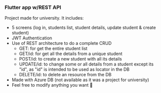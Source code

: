 ### Flutter app w/REST API
Project made for university. It includes:
- 5 screens (log in, students list, student details, update student & create student)
- JWT Authentication
- Use of REST architecture to do a complete CRUD
	- GET: for get the entire student list
	- GET/id: for get all the details from a unique student
	- POST/id: to create a new student with all its details
	- UPDATE/id: to change some or all details from a student except its "id", as "id" is intended to be used as locator in the DB
	- DELETE/id: to delete an resource from the DB
- Made with Azure DB (not available as it was a project for university)
- Feel free to modify anything you want 💚
